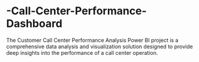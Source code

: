 # -Call-Center-Performance-Dashboard
The Customer Call Center Performance Analysis Power BI project is a comprehensive data analysis and visualization solution designed to provide deep insights into the performance of a call center operation.
